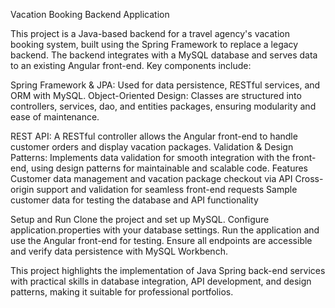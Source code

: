 Vacation Booking Backend Application

This project is a Java-based backend for a travel agency's vacation booking system, built using the Spring Framework to replace a legacy backend. The backend integrates with a MySQL database and serves data to an existing Angular front-end. Key components include:

Spring Framework & JPA: Used for data persistence, RESTful services, and ORM with MySQL.
Object-Oriented Design: Classes are structured into controllers, services, dao, and entities packages, ensuring modularity and ease of maintenance.

REST API: A RESTful controller allows the Angular front-end to handle customer orders and display vacation packages.
Validation & Design Patterns: Implements data validation for smooth integration with the front-end, using design patterns for maintainable and scalable code.
Features
Customer data management and vacation package checkout via API
Cross-origin support and validation for seamless front-end requests
Sample customer data for testing the database and API functionality

Setup and Run
Clone the project and set up MySQL.
Configure application.properties with your database settings.
Run the application and use the Angular front-end for testing.
Ensure all endpoints are accessible and verify data persistence with MySQL Workbench.

This project highlights the implementation of Java Spring back-end services with practical skills in database integration, API development, and design patterns, making it suitable for professional portfolios.
